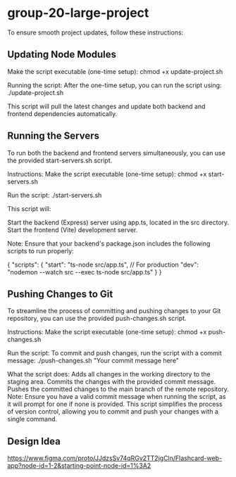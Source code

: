 # group-20-large-project

To ensure smooth project updates, follow these instructions:

## Updating Node Modules

Make the script executable (one-time setup):
chmod +x update-project.sh

Running the script:
After the one-time setup, you can run the script using:
./update-project.sh

This script will pull the latest changes and update both backend and frontend dependencies automatically.

## Running the Servers

To run both the backend and frontend servers simultaneously, you can use the provided start-servers.sh script.

Instructions:
Make the script executable (one-time setup):
chmod +x start-servers.sh

Run the script:
./start-servers.sh

This script will:

Start the backend (Express) server using app.ts, located in the src directory.
Start the frontend (Vite) development server.

Note:
Ensure that your backend's package.json includes the following scripts to run properly:

{
"scripts": {
"start": "ts-node src/app.ts", // For production
"dev": "nodemon --watch src --exec ts-node src/app.ts"
}
}

## Pushing Changes to Git

To streamline the process of committing and pushing changes to your Git repository, you can use the provided push-changes.sh script.

Instructions:
Make the script executable (one-time setup):
chmod +x push-changes.sh

Run the script:
To commit and push changes, run the script with a commit message:
./push-changes.sh "Your commit message here"

What the script does:
Adds all changes in the working directory to the staging area.
Commits the changes with the provided commit message.
Pushes the committed changes to the main branch of the remote repository.
Note:
Ensure you have a valid commit message when running the script, as it will prompt for one if none is provided.
This script simplifies the process of version control, allowing you to commit and push your changes with a single command.

## Design Idea

https://www.figma.com/proto/JJdzsSv74qRGv2TT2jgCln/Flashcard-web-app?node-id=1-2&starting-point-node-id=1%3A2
